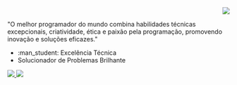 <div align="right">
  <img src="https://media.giphy.com/media/Uaxj062PavgqZRhVkS/giphy.gif">
</div>

<div>
  <p>"O melhor programador do mundo combina habilidades técnicas excepcionais, criatividade, ética e paixão pela programação, promovendo inovação e soluções eficazes."</p>

<ul>
  <li> :man_student: Excelência Técnica</li>
  <li>Solucionador de Problemas Brilhante</li>
</ul>
</div>

<div>
  <a href="#">
    <img src="https://img.shields.io/badge/meu_linkedin-0A66C2?style=for-the-badge&logo=linkedin&logoColor=white"/>
  </a>
  
  <a href="mailto:fernanda.inschool@gmail.com">
    <img src="https://img.shields.io/badge/meu_email-EA4335?style=for-the-badge&logo=maildotru&logoColor=white"/>
  </a>
</div>

